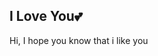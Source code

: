<html lang="en">
  <head>
    <meta charset="UTF-8" />
    <meta name="viewport" content="width=device-width, initial-scale=1.0" />
    <link rel="stylesheet" href="light reveal txt.css" />
  </head>
  <body>
      <div>
        <div class="starsec"></div>
        <div class="starthird"></div>
        <div class="starfourth"></div>
        <div class="starfifth"></div>
      </div>
      <div class="lamp__wrap">
        <div class="lamp">
          <div class="cable"></div>
          <div class="cover"></div>
          <div class="in-cover">
            <div class="bulb"></div>
          </div>
          <div class="light"></div>
        </div>
      </div>
     <section class="error">
        <div class="error__content">
          <div class="error__message message">
            <h1 class="message__title">I Love You💕</h1>
            <p class="message__text">Hi, I hope you know that i like you</p>
          </div>
        </div>
      </section>
    </a>
  </body>
</html>
